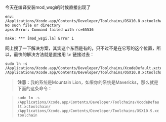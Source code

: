 今天在编译安装mod_wsgi的时候直接出现了

	env: /Applications/Xcode.app/Contents/Developer/Toolchains/OSX10.8.xctoolchain/usr/bin/cc: No such file or directory
	apxs:Error: Command failed with rc=65536
	.
	make: *** [mod_wsgi.la] Error 1

网上搜了一下解决方案，其实这个东西是有的，只不过不是在它写的这个位置，所以，最快的解决方法就是直接用 `ln` 链接过去：

	sudo ln -s /Applications/Xcode.app/Contents/Developer/Toolchains/XcodeDefault.xctoolchain/ /Applications/Xcode.app/Contents/Developer/Toolchains/OSX10.8.xctoolchain

> **注意**：我的系统是Mountain Lion，如果你的系统是Mavericks，那么就是下面的这条命令：

> `sudo ln -s /Applications/Xcode.app/Contents/Developer/Toolchains/XcodeDefault.xctoolchain/ /Applications/Xcode.app/Contents/Developer/Toolchains/OSX10.9.xctoolchain`
